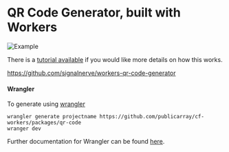 
# QR Code Generator, built with Workers

![Example](https://developers.cloudflare.com/workers/tutorials/build-a-serverless-function/media/demo.png)

There is a [tutorial available](https://developers.cloudflare.com/workers/tutorials/build-a-serverless-function/) if you would like more details on how this works. 

https://github.com/signalnerve/workers-qr-code-generator

#### Wrangler

To generate using [wrangler](https://github.com/cloudflare/wrangler)

```
wrangler generate projectname https://github.com/publicarray/cf-workers/packages/qr-code
wranger dev
```

Further documentation for Wrangler can be found [here](https://developers.cloudflare.com/workers/tooling/wrangler).
